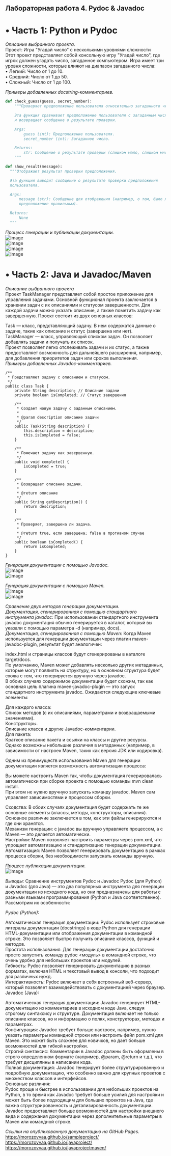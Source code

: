 ## Лабораторная работа 4. Pydoc & Javadoc

# • Часть 1: Python и Pydoc
*Описание выбранного проекта.*  
Проект: Игра "Угадай число" с несколькими уровнями сложности  
Этот проект представляет собой консольную игру "Угадай число", где игрок должен угадать число, загаданное компьютером. Игра имеет три уровня сложности, которые влияют на диапазон загаданного числа:  
• Легкий: Число от 1 до 10.  
• Средний: Число от 1 до 50.  
• Сложный: Число от 1 до 100.  

*Примеры добавленных docstring-комментариев.*  
```python
def check_guess(guess, secret_number):
    """Проверяет предположение пользователя относительно загаданного числа.

    Эта функция сравнивает предположение пользователя с загаданным числом
    и возвращает сообщение о результате проверки.

    Args:
        guess (int): Предположение пользователя.
        secret_number (int): Загаданное число.

    Returns:
        str: Сообщение о результате проверки (слишком мало, слишком много или угадал).
    """
```
```python
def show_result(message):
  """Отображает результат проверки предположения.

  Эта функция выводит сообщение о результате проверки предположения
  пользователя.

  Args:
      message (str): Сообщение для отображения (например, о том, было ли
      предположение правильным).

  Returns:
      None
  """
```

*Процесс генерации и публикации документации.*  
![image](https://github.com/user-attachments/assets/9df41170-f5d2-4d0c-81a2-821ab58e95d5)  
![image](https://github.com/user-attachments/assets/019248a7-7837-4da8-a29c-34cc8b28940d)  
![image](https://github.com/user-attachments/assets/4d0b6c18-5ede-45fb-b227-483eb4180e03)  
![image](https://github.com/user-attachments/assets/c6ec60c2-3557-4e82-a59e-b206b475fa62)  


# • Часть 2: Java и Javadoc/Maven
*Описание выбранного проекта*  
Проект TaskManager представляет собой простое приложение для управления задачами. Основной функционал проекта заключается в хранении задач с их описаниями и статусом завершенности. Для каждой задачи можно указать описание, а также пометить задачу как завершенную. Проект состоит из двух основных классов:  

Task — класс, представляющий задачу. В нем содержатся данные о задаче, такие как описание и статус (завершена или нет).  
TaskManager — класс, управляющий списком задач. Он позволяет добавлять задачи и получать их список.  
Проект позволяет легко отслеживать задачи и их статус, а также предоставляет возможность для дальнейшего расширения, например, для добавления приоритетов задач или сроков выполнения.  
*Примеры добавленных Javadoc-комментариев.*  
```
/**
 * Представляет задачу с описанием и статусом.
 */
public class Task {
    private String description; // Описание задачи
    private boolean isCompleted; // Статус завершения

    /**
     * Создает новую задачу с заданным описанием.
     *
     * @param description описание задачи
     */
    public Task(String description) {
        this.description = description;
        this.isCompleted = false;
    }

    /**
     * Помечает задачу как завершенную.
     */
    public void complete() {
        isCompleted = true;
    }

    /**
     * Возвращает описание задачи.
     *
     * @return описание
     */
    public String getDescription() {
        return description;
    }

    /**
     * Проверяет, завершена ли задача.
     *
     * @return true, если завершена; false в противном случае
     */
    public boolean isCompleted() {
        return isCompleted;
    }
}
```
*Генерация документации с помощью Javadoc.*  
![image](https://github.com/user-attachments/assets/274310eb-4f21-435b-91c6-19ec9c542077)  
![image](https://github.com/user-attachments/assets/5ab1ee10-2656-453b-a756-fe08ff71bc2b)  


*Генерация документации с помощью Maven.*  
![image](https://github.com/user-attachments/assets/aa82ad69-b8d2-423c-b128-6d7957b53485)  
![image](https://github.com/user-attachments/assets/8480f166-7e4f-45a3-bc0f-f9720bc3db83)  


*Сравнение двух методов генерации документации.*  
*Документация, сгенерированная с помощью стандартного инструмента javadoc:* При использовании стандартного инструмента javadoc документация обычно генерируется в каталог, который вы указали с помощью параметра -d (например, docs).  
*Документация, сгенерированная с помощью Maven:* Когда Maven используется для генерации документации через плагин maven-javadoc-plugin, результат будет аналогичен:

index.html и страницы классов будут сгенерированы в каталоге target/docs.  
По умолчанию, Maven может добавлять несколько других метаданных, которые могут повлиять на структуру, но в основном структура будет схожа с тем, что генерируется вручную через javadoc.  
В обоих случаях содержимое документации будет схожим, так как основная цель плагина maven-javadoc-plugin — это запуск стандартного инструмента javadoc. Ожидаются следующие ключевые элементы:  

Для каждого класса:  
Список методов (с их описаниями, параметрами и возвращаемыми значениями).  
Конструкторы.  
Описание класса и другие Javadoc-комментарии.  
Для пакета:  
Краткое описание пакета и ссылки на классы и другие ресурсы.  
Однако возможны небольшие различия в метаданных (например, в зависимости от настроек Maven, таких как версия JDK или кодировка).  

Одним из преимуществ использования Maven для генерации документации является возможность автоматизации процесса:  

Вы можете настроить Maven так, чтобы документация генерировалась автоматически при сборке проекта с помощью команды mvn clean install.  
При этом не нужно вручную запускать команду javadoc. Maven сам управляет зависимостями и процессом сборки.  

Сходства: В обоих случаях документация будет содержать те же основные элементы (классы, методы, конструкторы, описания). Основное различие заключается в том, как эти файлы генерируются и где они хранятся.  
Механизм генерации: с javadoc вы вручную управляете процессом, а с Maven — это делается автоматически.  
Настройки: Maven позволяет настроить параметры через pom.xml, что упрощает автоматизацию и стандартизацию генерации документации.  
Автоматизация: Maven позволяет генерировать документацию в рамках процесса сборки, без необходимости запускать команды вручную.  


*Процесс публикации документации.*  
![image](https://github.com/user-attachments/assets/b20a4cb7-519d-41ad-91f0-29c3586e358f)  




*Выводы:*
Сравнение инструментов Pydoc и Javadoc
Pydoc (для Python) и Javadoc (для Java) — это два популярных инструмента для генерации документации из исходного кода, но они предназначены для работы с разными языками программирования (Python и Java соответственно). Рассмотрим их особенности:  

*Pydoc (Python):*

Автоматическая генерация документации: Pydoc использует строковые литералы документации (docstrings) в коде Python для генерации HTML-документации или отображения документации в командной строке. Это позволяет быстро получить описание классов, функций и методов.  
Простота использования: Для генерации документации достаточно просто запустить команду pydoc <модуль> в командной строке, что очень удобно для небольших проектов или модулей.  
Гибкость: Pydoc позволяет генерировать документацию в разных форматах, включая HTML и текстовый вывод в консоли, что подходит для различных нужд.  
Интерактивность: Pydoc включает в себя встроенный веб-сервер, который позволяет взаимодействовать с документацией через браузер.  
Javadoc (Java):  

Автоматическая генерация документации: Javadoc генерирует HTML-документацию из комментариев в исходном коде Java, следуя строгому синтаксису и структуре. Документация включает не только описание классов, но и информацию о полях, конструкторах, методах и параметрах.  
Конфигурация: Javadoc требует больше настроек, например, нужно указать параметры командной строки или настроить файл pom.xml для Maven. Это может быть сложнее для новичков, но дает больше возможностей для гибкой настройки.  
Строгий синтаксис: Комментарии в Javadoc должны быть оформлены в строго определенном формате (например, @param, @return и т.д.), что требует дисциплины в написании кода.  
Полная документация: Javadoc генерирует более структурированную и подробную документацию, что особенно важно для крупных проектов с множеством классов и интерфейсов.  
Основные различия:  
Pydoc проще и быстрее в использовании для небольших проектов на Python, в то время как Javadoc требует больше усилий для настройки и может быть более подходящим для больших проектов на Java, где важна структурированность и детализированность документации.  
Javadoc предоставляет больше возможностей для настройки внешнего вида и содержания документации через дополнительные параметры в Maven или командной строке.  

*Ссылки на опубликованную документацию на GitHub Pages.*
<https://morozovvaa.github.io/sampleproject/>
<https://morozovvaa.github.io/javaproject/>
<https://morozovvaa.github.io/javaprojectmaven/>

